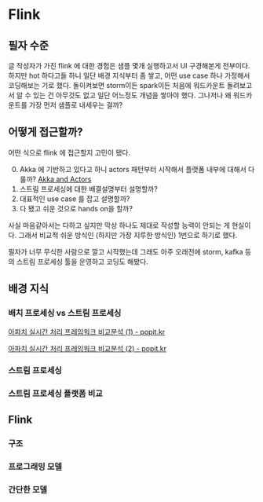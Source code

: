 # Flink

## 필자 수준

글 작성자가 가진 flink 에 대한 경험은 샘플 몇개 실행하고서 UI 구경해본게 전부이다. 하지만 hot 하다고들 하니 일단 배경 지식부터 좀 쌓고, 어떤 use case 하나 가정해서 코딩해보는 기로 했다. 돌이켜보면 storm이든 spark이든 처음에 워드카운트 돌려보고서 알 수 있는 건 아무것도 없고 일단 어느정도 개념을 쌓아야 했다. 그나저나 왜 워드카운트를 가장 먼저 샘플로 내세우는 걸까?

## 어떻게 접근할까?

어떤 식으로 flink 에 접근할지 고민이 됐다.

0. Akka 에 기반하고 있다고 하니 actors 패턴부터 시작해서 플랫폼 내부에 대해서 다룰까? [Akka and Actors](https://cwiki.apache.org/confluence/display/FLINK/Akka+and+Actors)
1. 스트림 프로세싱에 대한 배결설명부터 설명할까?
2. 대표적인 use case 를 잡고 설명할까?
3. 다 됐고 쉬운 것으로 hands on을 할까?

사실 마음같아서는 다하고 싶지만 막상 하나도 제대로 작성할 능력이 안되는 게 현실이다. 그래서 비교적 쉬운 방식인 (하지만 가장 지루한 방식인) 1번으로 하기로 했다.

필자가 너무 무식한 사람으로 깔고 시작했는데 그래도 아주 오래전에 storm, kafka 등의 스트림 프로세싱 툴을 운영하고 코딩도 해봤다.

## 배경 지식

### 배치 프로세싱 vs 스트림 프로세싱

[아파치 실시간 처리 프레임워크 비교분석 (1) - popit.kr](https://www.popit.kr/%EC%95%84%ED%8C%8C%EC%B9%98-%EC%8B%A4%EC%8B%9C%EA%B0%84-%EC%B2%98%EB%A6%AC-%ED%94%84%EB%A0%88%EC%9E%84%EC%9B%8C%ED%81%AC-%EB%B9%84%EA%B5%90%EB%B6%84%EC%84%9D-1/)

[아파치 실시간 처리 프레임워크 비교분석 (2) - popit.kr](https://www.popit.kr/%EC%95%84%ED%8C%8C%EC%B9%98-%EC%8B%A4%EC%8B%9C%EA%B0%84-%EC%B2%98%EB%A6%AC-%ED%94%84%EB%A0%88%EC%9E%84%EC%9B%8C%ED%81%AC-%EB%B9%84%EA%B5%90%EB%B6%84%EC%84%9D-2/)


### 스트림 프로세싱

### 스트림 프로세싱 플랫폼 비교



## Flink

### 구조

### 프로그래밍 모델

### 간단한 모델


